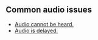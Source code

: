 ## Common audio issues
- [Audio cannot be heard.](Silence/Muted%20Audio.md)
- [Audio is delayed.](Trimming%20Audio.md)